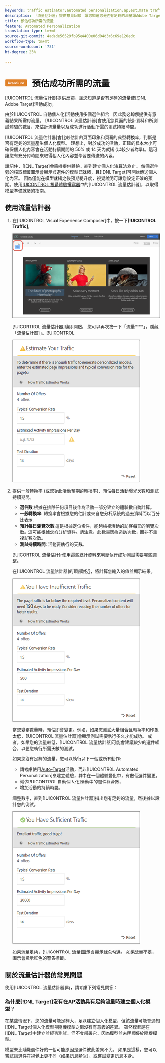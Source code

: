```yaml
---
keywords: traffic estimator;automated personalization;ap;estimate traffic
description: 「流量估計器」提供意見回饋，讓您知道您是否有足夠的流量讓Adobe Target活動成功。
title: 預估成功所需的流量
feature: Automated Personalization
translation-type: tm+mt
source-git-commit: 4adade56529fb95e4400e06d04d3c6c69e120edc
workflow-type: tm+mt
source-wordcount: '731'
ht-degree: 25%

---
```



# ![PREMIUM](/help/assets/premium.png) 預估成功所需的流量

[!UICONTROL 流量估計器]提供反饋，讓您知道是否有足夠的流量使[!DNL Adobe Target]活動成功。

由於[!UICONTROL 自動個人化]活動使用多個選件組合，因此務必瞭解提供有意義結果所需的流量。 [!UICONTROL 流量估計器]會使用您頁面的統計資料和所測試體驗的數目，來估計流量量以及成功進行活動所需的測試持續時間。

[!UICONTROL 流量估計器]會比較估計的頁面印象和頁面的典型轉換率，判斷是否有足夠的流量產生個人化模型。 理想上，對於成功的活動，正確的樣本大小可確保個人化內容會在活動持續期間的 50% 或 14 天內就緒 (以較少者為準)。這可讓您有充分的時間來取得個人化內容並學習要傳送的內容。

請記住，[!DNL Target]會隨機提供體驗，直到建立個人化演算法為止。 每個選件旁的核取標籤圖示會顯示該選件的模型已就緒，且[!DNL Target]可開始傳送個人化內容。 因為僅能在模型就緒之後預期提升度，視覺說明可讓您設定正確的預期。使用[!UICONTROL 視覺體驗撰寫器](VEC)中的[!UICONTROL 流量估計器]，以取得模型準備就緒的指南。

## 使用流量估計器

1. 在[!UICONTROL Visual Experience Composer]中，按一下&#x200B;**[!UICONTROL Traffic]**。

   ![流量圖示](/help/c-activities/t-automated-personalization/assets/icon-traffic.png)

   [!UICONTROL 流量估計器]隨即開啟。 您可以再次按一下「流量&#x200B;****」，隱藏「流量估計器]」。[!UICONTROL 

   ![](assets/ap_est.png)

1. 提供一般轉換率 (或您從此活動預期的轉換率)、預估每日活動曝光次數和測試持續期間。

   * **選件數**:根據在排除任何項目後作為活動一部分建立的體驗數自動計算。
   * **一般轉換率**: 轉換率會根據您的估計或來自您分析系統的過去資料而以百分比表示.
   * **預計每日瀏覽次數**:這是根據定位條件，能夠檢視活動的訪客每天的瀏覽次數。這可能根據您的分析資料。請注意，此數量應為造訪次數，而非不重複訪客次數。
   * **測試持續時間**: 活動要執行的天數。

   [!UICONTROL 流量估計]r使用這些統計資料來判斷執行成功測試需要哪些調整。

   在[!UICONTROL 流量估計器]的頂部附近，將計算您輸入的值並顯示結果。

   ![](assets/ap_est_no.png)

   當您變更數量時，預估即會變更。例如，如果您測試大量組合且轉換率和印象太低，[!UICONTROL 流量估計器]會顯示測試需要執行多久才能成功。 或者，如果您的流量較低，[!UICONTROL 流量估計器]可能會建議較少的選件組合，以便您執行所需天數的測試。

   如果您沒有足夠的流量，您可以執行以下一個或所有動作:

   * 請考慮使用[Auto-Target](/help/c-activities/auto-target/auto-target-to-optimize.md)活動，而非[!UICONTROL Automated Personalization]來建立體驗，其中在一個體驗變化中，有數個選件變更。
   * 減少[!UICONTROL 自動個人化]活動中的選件組合數。
   * 增加活動的持續時間。

   調整數字，直到[!UICONTROL 流量估計器]指出您有足夠的流量，然後據以設計您的測試。

   ![](assets/ap_est_yes.png)

   如果流量足夠，[!UICONTROL 流量]圖示會顯示綠色勾選。 如果流量不足，圖示會顯示紅色的警告標籤。

## 關於流量估計器的常見問題

使用[!UICONTROL 流量估計器]時，請考慮下列常見問答：

### 為什麼[!DNL Target]沒有在AP活動具有足夠流量時建立個人化模型？

在某些情況下，您的流量可能足夠大，足以建立個人化模型，但該流量可能會通知[!DNL Target]個人化模型與隨機模型之間沒有有意義的差異。 雖然模型是在[!DNL Target]中建立並經過測試，但不會部署它，因為模型並未明顯優於隨機模型。

模型未比隨機選件好的一個可能原因是選件彼此差異不大。 如果是這樣，您可以嘗試讓選件在視覺上更不同（如果訊息類似），或嘗試變更訊息本身。
